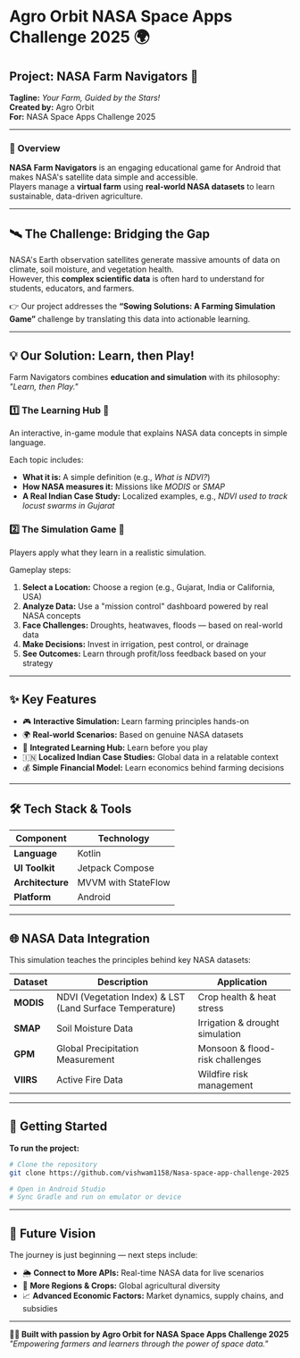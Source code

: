 # Agro Orbit NASA Space Apps Challenge 2025 🌍

## **Project: NASA Farm Navigators 🌱**
**Tagline:** *Your Farm, Guided by the Stars!*  
**Created by:** Agro Orbit  
**For:** NASA Space Apps Challenge 2025

---

### 🧩 Overview
**NASA Farm Navigators** is an engaging educational game for Android that makes NASA's satellite data simple and accessible.  
Players manage a **virtual farm** using **real-world NASA datasets** to learn sustainable, data-driven agriculture.

---

## 🛰️ The Challenge: Bridging the Gap
NASA's Earth observation satellites generate massive amounts of data on climate, soil moisture, and vegetation health.  
However, this **complex scientific data** is often hard to understand for students, educators, and farmers.

👉 Our project addresses the **“Sowing Solutions: A Farming Simulation Game”** challenge by translating this data into actionable learning.

---

## 💡 Our Solution: Learn, then Play!
Farm Navigators combines **education and simulation** with its philosophy: *"Learn, then Play."*

### **1️⃣ The Learning Hub 🚀**
An interactive, in-game module that explains NASA data concepts in simple language.

Each topic includes:
- **What it is:** A simple definition (e.g., *What is NDVI?*)
- **How NASA measures it:** Missions like *MODIS* or *SMAP*
- **A Real Indian Case Study:** Localized examples, e.g., *NDVI used to track locust swarms in Gujarat*

### **2️⃣ The Simulation Game 🌾**
Players apply what they learn in a realistic simulation.

Gameplay steps:
1. **Select a Location:** Choose a region (e.g., Gujarat, India or California, USA)
2. **Analyze Data:** Use a "mission control" dashboard powered by real NASA concepts
3. **Face Challenges:** Droughts, heatwaves, floods — based on real-world data
4. **Make Decisions:** Invest in irrigation, pest control, or drainage
5. **See Outcomes:** Learn through profit/loss feedback based on your strategy

---

## ✨ Key Features
- 🎮 **Interactive Simulation:** Learn farming principles hands-on  
- 🌍 **Real-world Scenarios:** Based on genuine NASA datasets  
- 📘 **Integrated Learning Hub:** Learn before you play  
- 🇮🇳 **Localized Indian Case Studies:** Global data in a relatable context  
- 💰 **Simple Financial Model:** Learn economics behind farming decisions

---

## 🛠️ Tech Stack & Tools
| Component | Technology |
|------------|-------------|
| **Language** | Kotlin |
| **UI Toolkit** | Jetpack Compose |
| **Architecture** | MVVM with StateFlow |
| **Platform** | Android |

---

## 🌐 NASA Data Integration
This simulation teaches the principles behind key NASA datasets:

| Dataset | Description | Application |
|----------|--------------|--------------|
| **MODIS** | NDVI (Vegetation Index) & LST (Land Surface Temperature) | Crop health & heat stress |
| **SMAP** | Soil Moisture Data | Irrigation & drought simulation |
| **GPM** | Global Precipitation Measurement | Monsoon & flood-risk challenges |
| **VIIRS** | Active Fire Data | Wildfire risk management |

---

## 🚀 Getting Started
**To run the project:**

```bash
# Clone the repository
git clone https://github.com/vishwam1158/Nasa-space-app-challenge-2025.git

# Open in Android Studio
# Sync Gradle and run on emulator or device
```
---

## 🔮 Future Vision
The journey is just beginning — next steps include:

- 🌦️ **Connect to More APIs:** Real-time NASA data for live scenarios  
- 🌾 **More Regions & Crops:** Global agricultural diversity  
- 📈 **Advanced Economic Factors:** Market dynamics, supply chains, and subsidies

---

**👨‍🚀 Built with passion by Agro Orbit for NASA Space Apps Challenge 2025**  
*"Empowering farmers and learners through the power of space data."*


